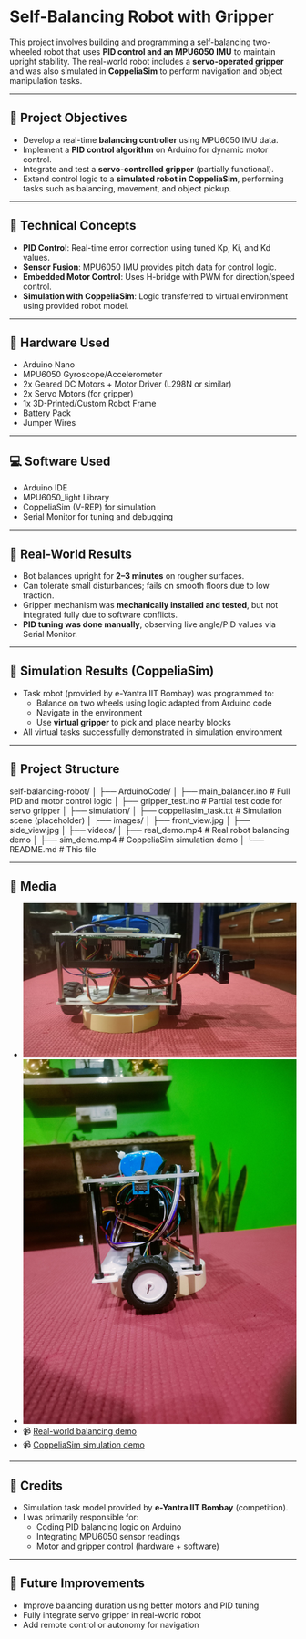 # Self-Balancing Robot with Gripper

This project involves building and programming a self-balancing two-wheeled robot that uses **PID control and an MPU6050 IMU** to maintain upright stability. The real-world robot includes a **servo-operated gripper** and was also simulated in **CoppeliaSim** to perform navigation and object manipulation tasks.

---

## 📌 Project Objectives

- Develop a real-time **balancing controller** using MPU6050 IMU data.
- Implement a **PID control algorithm** on Arduino for dynamic motor control.
- Integrate and test a **servo-controlled gripper** (partially functional).
- Extend control logic to a **simulated robot in CoppeliaSim**, performing tasks such as balancing, movement, and object pickup.

---

## 🧠 Technical Concepts

- **PID Control**: Real-time error correction using tuned Kp, Ki, and Kd values.
- **Sensor Fusion**: MPU6050 IMU provides pitch data for control logic.
- **Embedded Motor Control**: Uses H-bridge with PWM for direction/speed control.
- **Simulation with CoppeliaSim**: Logic transferred to virtual environment using provided robot model.

---

## 🔧 Hardware Used

- Arduino Nano
- MPU6050 Gyroscope/Accelerometer
- 2x Geared DC Motors + Motor Driver (L298N or similar)
- 2x Servo Motors (for gripper)
- 1x 3D-Printed/Custom Robot Frame
- Battery Pack
- Jumper Wires

---

## 💻 Software Used

- Arduino IDE
- MPU6050_light Library
- CoppeliaSim (V-REP) for simulation
- Serial Monitor for tuning and debugging

---

## 🚦 Real-World Results

- Bot balances upright for **2–3 minutes** on rougher surfaces.
- Can tolerate small disturbances; fails on smooth floors due to low traction.
- Gripper mechanism was **mechanically installed and tested**, but not integrated fully due to software conflicts.
- **PID tuning was done manually**, observing live angle/PID values via Serial Monitor.

---

## 🧪 Simulation Results (CoppeliaSim)

- Task robot (provided by e-Yantra IIT Bombay) was programmed to:
  - Balance on two wheels using logic adapted from Arduino code
  - Navigate in the environment
  - Use **virtual gripper** to pick and place nearby blocks
- All virtual tasks successfully demonstrated in simulation environment

---

## 📂 Project Structure

self-balancing-robot/
│
├── ArduinoCode/
│ ├── main_balancer.ino # Full PID and motor control logic
│ ├── gripper_test.ino # Partial test code for servo gripper
│
├── simulation/
│ ├── coppeliasim_task.ttt # Simulation scene (placeholder)
│
├── images/
│ ├── front_view.jpg
│ ├── side_view.jpg
│
├── videos/
│ ├── real_demo.mp4 # Real robot balancing demo
│ ├── sim_demo.mp4 # CoppeliaSim simulation demo
│
└── README.md # This file




---

## 📸 Media

- ![Front View](images/Front_view.jpg)
- ![Side View](images/Left_side_view.jpg)
- 📹 [Real-world balancing demo](https://drive.google.com/file/d/1TASlhm38LrdFF2DKkzitYK4zi-xVYJ32/view?usp=sharing)
- 📹 [CoppeliaSim simulation demo](https://drive.google.com/file/d/1k-QRjwjyxQuBz5CmGuk7gGzb7FKd2U4b/view?usp=sharing)

---

## 🤖 Credits

- Simulation task model provided by **e-Yantra IIT Bombay** (competition).
- I was primarily responsible for:
  - Coding PID balancing logic on Arduino
  - Integrating MPU6050 sensor readings
  - Motor and gripper control (hardware + software)

---

## 🚀 Future Improvements

- Improve balancing duration using better motors and PID tuning
- Fully integrate servo gripper in real-world robot
- Add remote control or autonomy for navigation


